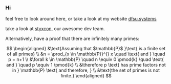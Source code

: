 ### Hi 

feel free to look around here, or take a look at my website [dfsu.systems](http://dfsu.systems)

take a look at [styxcon](https://styxcon.itch.io), our awesome dev team.

Alternatively, have a proof that there are infinitely many primes:

$$
\begin{aligned}
&\text{Assuming that $\mathbb{P}$ }\text{ is a finite set of all primes} \\
&n = \prod_{x \in \mathbb{P}}^{} x \quad \text{ and } \quad p = n+1 \\
&\forall k  \in \mathbb{P} \quad n \equiv 0 \pmod{k} \quad \text{ and } \quad p \equiv 1 \pmod{k} \\
&\therefore p \text{ has prime factors not in } \mathbb{P} \text{ and therefore, } \\
&\text{the set of primes is not finite.}
\end{aligned}
$$
